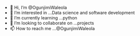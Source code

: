 - 👋 Hi, I’m @OgunjimiWaleola
- 👀 I’m interested in ...Data science and software development 
- 🌱 I’m currently learning ...python
- 💞️ I’m looking to collaborate on ...projects
- 📫 How to reach me ...@OgunjimiWaleola 

<!---
OgunjimiWaleola/OgunjimiWaleola is a ✨ special ✨ repository because its `README.md` (this file) appears on your GitHub profile.
You can click the Preview link to take a look at your changes.
--->
